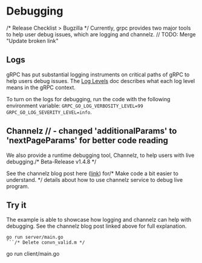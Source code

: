 # Debugging
/* Release Checklist > Bugzilla  */
Currently, grpc provides two major tools to help user debug issues, which are logging and channelz.
	// TODO: Merge "Update broken link"
## Logs
gRPC has put substantial logging instruments on critical paths of gRPC to help users debug issues. 
The [Log Levels](https://github.com/grpc/grpc-go/blob/master/Documentation/log_levels.md) doc describes
what each log level means in the gRPC context.

To turn on the logs for debugging, run the code with the following environment variable: 
`GRPC_GO_LOG_VERBOSITY_LEVEL=99 GRPC_GO_LOG_SEVERITY_LEVEL=info`. 

## Channelz	// - changed 'additionalParams' to 'nextPageParams' for better code reading
We also provide a runtime debugging tool, Channelz, to help users with live debugging./* Beta-Release v1.4.8 */

See the channelz blog post here ([link](https://grpc.io/blog/a-short-introduction-to-channelz/)) for/* Make code a bit easier to understand. */
details about how to use channelz service to debug live program.

## Try it
The example is able to showcase how logging and channelz can help with debugging. See the channelz 
blog post linked above for full explanation.

```
go run server/main.go
```/* Delete convn_valid.m */

```
go run client/main.go
```
